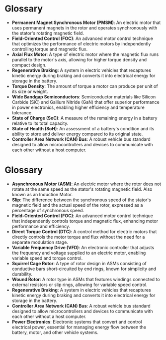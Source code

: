 # Glossary

- **Permanent Magnet Synchronous Motor (PMSM)**: An electric motor that uses permanent magnets in the rotor and operates synchronously with the stator's rotating magnetic field.
- **Field-Oriented Control (FOC)**: An advanced motor control technique that optimizes the performance of electric motors by independently controlling torque and magnetic flux.
- **Axial Flux Motor**: A type of electric motor where the magnetic flux runs parallel to the motor's axis, allowing for higher torque density and compact design.
- **Regenerative Braking**: A system in electric vehicles that recaptures kinetic energy during braking and converts it into electrical energy for storage in the battery.
- **Torque Density**: The amount of torque a motor can produce per unit of its size or weight.
- **Wide Bandgap Semiconductors**: Semiconductor materials like Silicon Carbide (SiC) and Gallium Nitride (GaN) that offer superior performance in power electronics, enabling higher efficiency and temperature tolerance.
- **State of Charge (SoC)**: A measure of the remaining energy in a battery relative to its total capacity.
- **State of Health (SoH)**: An assessment of a battery's condition and its ability to store and deliver energy compared to its original state.
- **Controller Area Network (CAN) Bus**: A robust vehicle bus standard designed to allow microcontrollers and devices to communicate with each other without a host computer.

# Glossary

- **Asynchronous Motor (ASM)**: An electric motor where the rotor does not rotate at the same speed as the stator's rotating magnetic field. Also known as an Induction Motor.
- **Slip**: The difference between the synchronous speed of the stator's magnetic field and the actual speed of the rotor, expressed as a percentage of synchronous speed.
- **Field-Oriented Control (FOC)**: An advanced motor control technique that independently controls torque and magnetic flux, enhancing motor performance and efficiency.
- **Direct Torque Control (DTC)**: A control method for electric motors that directly controls the motor torque and flux without the need for a separate modulation stage.
- **Variable Frequency Drive (VFD)**: An electronic controller that adjusts the frequency and voltage supplied to an electric motor, enabling variable speed and torque control.
- **Squirrel Cage Rotor**: A type of rotor design in ASMs consisting of conductive bars short-circuited by end rings, known for simplicity and durability.
- **Wound Rotor**: A rotor type in ASMs that features windings connected to external resistors or slip rings, allowing for variable speed control.
- **Regenerative Braking**: A system in electric vehicles that recaptures kinetic energy during braking and converts it into electrical energy for storage in the battery.
- **Controller Area Network (CAN) Bus**: A robust vehicle bus standard designed to allow microcontrollers and devices to communicate with each other without a host computer.
- **Power Electronics**: Electronic systems that convert and control electrical power, essential for managing energy flow between the battery, motor, and other vehicle systems.
